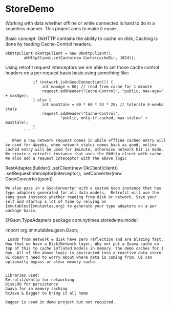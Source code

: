 # StoreDemo
Working with data whether offline or while connected is hard to do in a seamless manner. This project aims to make it easier. 


Basic concept:
OkHTTP contains the ability to cache on disk, Caching is done by reading Cache-Control headers.  
```
OkHttpClient okHttpClient = new OkHttpClient();
        okHttpClient.setCache(new Cache(cacheDir, 1024));
  ```

Using retrofit request interceptors we are able to set those cache control headers on a per request basis basis using something like:

```
            if (network.isOnGoodConnection()) {
                int maxAge = 60; // read from cache for 1 minute
                request.addHeader("Cache-Control", "public, max-age=" + maxAge);
            } else {
                int maxStale = 60 * 60 * 24 * 28; // tolerate 4-weeks stale
                request.addHeader("Cache-Control",
                        "public, only-if-cached, max-stale=" + maxStale);
            }
        ```

   When a new network request comes in while offline cached entry will be used for 4weeks, when network status comes back as good, online cached entry will be used for 1minute, otherwise network hit is made. We create a retrofit instance that uses the OkHttp client with cache.  We also add a request inteceptor with the above logic
   ```
   RestAdapter.Builder()
                .setClient(new OkClient(client))
                .setRequestInterceptor(interceptor);
                .setConverter(new GsonConverter(gson))

  ```
  We also pass in a GsonConverter with a custom Gson instance that has type adapters generated for all data models.  Retrofit will use the same gson instance whether reading from disk or network. Save your self and startup a lot of time by relying on Immutables(Immutables.org) to generate your type adapters on a per package basis. 
  ```
  @Gson.TypeAdapters
package com.nytimes.storedemo.model;

import org.immutables.gson.Gson;
```
 Loads from network & disk have zero reflection and are blazing fast. Now that we have a Disk/Network layer, Why not put a Guava cache on top of this to cache inflated models in memory, the demo caches for 1 day. All of the above logic is abstracted into a reactive data store. UI doesn't need to worry about where data is coming from. UI can optionally bypass or clear memory cache. 


Libraries used:
Retrofit/okhttp for networking
DiskLRU for persistence 
Guava for in memory caching 
RxJava & Dagger to bring it all home

Dagger is used in demo project but not required. 

